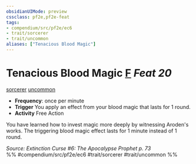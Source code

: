 ```yaml
---
obsidianUIMode: preview
cssclass: pf2e,pf2e-feat
tags:
- compendium/src/pf2e/ec6
- trait/sorcerer
- trait/uncommon
aliases: ["Tenacious Blood Magic"]
---
```

# Tenacious Blood Magic  [F](rules/core-rulebook/chapter-9-playing-the-game.md#Actions "Free Action") *Feat 20*  
[sorcerer](rules/traits/sorcerer.md "Sorcerer Class Trait")  [uncommon](rules/traits/uncommon.md "Uncommon Rarity Trait")  

- **Frequency**: once per minute
- **Trigger** You apply an effect from your blood magic that lasts for 1 round.
- **Activity** Free Action

You have learned how to invest magic more deeply by witnessing Aroden's works. The triggering blood magic effect lasts for 1 minute instead of 1 round.

*Source: Extinction Curse #6: The Apocalypse Prophet p. 73*  
%% #compendium/src/pf2e/ec6 #trait/sorcerer #trait/uncommon %%